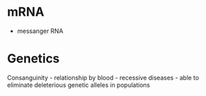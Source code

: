 # mRNA
- messanger RNA
# Genetics
Consanguinity - relationship by blood 
	- recessive diseases
	- able to eliminate deleterious genetic alleles in populations